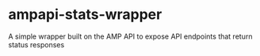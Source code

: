 # ampapi-stats-wrapper
A simple wrapper built on the AMP API to expose API endpoints that return status responses
